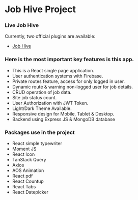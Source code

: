 # Job Hive Project

### Live Job Hive

Currently, two official plugins are available:

- [Job Hive](https://job-hive-84d2f.web.app/)

### Here is the most important key features is this app.

- This is a React single page application.
- User authentication systems with Firebase.
- Private routes feature, access for only logged in user.
- Dynamic route & warning non-logged user for job details.
- CRUD operation of job data.
- Site job status count.
- User Authorization with JWT Token.
- Light/Dark Theme Available.
- Responsive design for Mobile, Tablet & Desktop.
- Backend using Express JS & MongoDB database

### Packages use in the project

- React simple typewriter
- Moment JS
- React Icon
- TanStack Query
- Axios
- AOS Animation
- React pdf
- React Countup
- React Tabs
- React Datepicker
